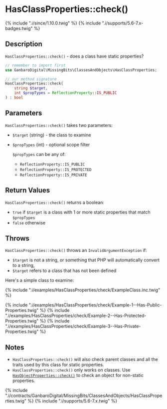 # HasClassProperties::check()

{% include ".i/since/1.10.0.twig" %}
{% include ".i/supports/5.6-7.x-badges.twig" %}

## Description

`HasClassProperties::check()` - does a class have static properties?

```php
// remember to import first
use GanbaroDigital\MissingBits\ClassesAndObjects\HasClassProperties;

// our method signature
HasClassProperties::check(
    string $target,
    int $propTypes = ReflectionProperty::IS_PUBLIC
) : bool
```

## Parameters

`HasClassProperties::check()` takes two parameters:

* `$target` (string) - the class to examine
* `$propTypes` (int) - optional scope filter

  `$propTypes` can be any of:

  - `ReflectionProperty::IS_PUBLIC`
  - `ReflectionProperty::IS_PROTECTED`
  - `ReflectionProperty::IS_PRIVATE`

## Return Values

`HasClassProperties::check()` returns a boolean:

* `true` if `$target` is a class with 1 or more static properties that match `$propTypes`
* `false` otherwise

## Throws

`HasClassProperties::check()` throws an `InvalidArgumentException` if:

* `$target` is not a string, or something that PHP will automatically convert to a string,
* `$target` refers to a class that has not been defined

Here's a simple class to examine:

{% include ".i/examples/HasClassProperties/check/ExampleClass.inc.twig" %}

{% include ".i/examples/HasClassProperties/check/Example-1--Has-Public-Properties.twig" %}
{% include ".i/examples/HasClassProperties/check/Example-2--Has-Protected-Properties.twig" %}
{% include ".i/examples/HasClassProperties/check/Example-3--Has-Private-Properties.twig" %}

## Notes

* `HasClassProperties::check()` will also check parent classes and all the traits used by this class for static properties.
* `HasClassProperties::check()` only works on classes. Use [`HasObjectProperties::check()`](HasObjectProperties.html) to check an object for non-static properties.

{% include ".i/contracts/GanbaroDigital/MissingBits/ClassesAndObjects/HasClassProperties.twig" %}
{% include ".i/supports/5.6-7.x.twig" %}
